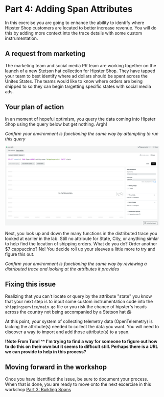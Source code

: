# Part 4: Adding Span Attributes

In this exercise you are going to enhance the ability to identify where Hipster Shop customers are located to better increase revenue. You will do this by adding more context into the trace details with some custom instrumentation.

## A request from marketing
The marketing team and social media PR team are working together on the launch of a new Stetson hat collection for Hipster Shop. They have tapped your team to best identify where ad dollars should be spent across the Unites States. The teams would like to know where orders are being shipped to so they can begin targetting specific states with social media ads. 

## Your plan of action
In an moment of hopeful optimism, you query the data coming into Hipster Shop using the query below but get nothing. Argh!   

*Confirm your environment is functioning the same way by attempting to run this query*

![Cursor_and_shippingservice___shippingservice___New_Relic_One.png](images/Cursor_and_shippingservice___shippingservice___New_Relic_One.png)

Next, you look up and down the many functions in the distributed trace you looked at earlier in the lab. Still no attribute for State, City, or anything simlar to help find the location of shipping orders. What do you do? Order another $7 cappuccino? No! You decide roll up your sleeves a little more to try and figure this out.   

*Confirm your environment is functioning the same way by reviewing a distributed trace and looking at the attributes it provides*

## Fixing this issue
Realizing that you can't locate or query by the attribute "state" you know that your next step is to input some custom instrumentation code into the `shippingservice/main.go` file or you risk the chance of hipster's heads across the country not being accompanied by a Stetson hat :scream: 

At this point, your system of collecting telemetry data (OpenTelemetry) is lacking the attribute(s) needed to collect the data you want. You will need to discover a way to import and add those attribute(s) to a span.


**!Note From Tom! ^^ I'm trying to find a way for someone to figure out how to do this on their own but it seems to difficult still. Perhaps there is a URL we can provide to help in this process?**

## Moving forward in the workshop
Once you have identified the issue, be sure to document your process. When that is done, you are ready to move onto the next excercise in this workshop [Part 3: Building Spans](https://github.com/Bijesse/otel-workshop/blob/main/Part_3-Building-Spans.md)